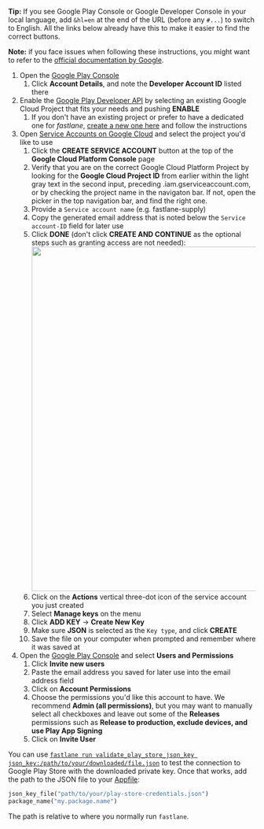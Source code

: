 **Tip:** If you see Google Play Console or Google Developer Console in your local language, add `&hl=en` at the end of the URL (before any `#...`) to switch to English. All the links below already have this to make it easier to find the correct buttons.

**Note:** if you face issues when following these instructions, you might want to refer to the [official documentation by Google](https://developers.google.com/android-publisher/getting_started/?hl=en).

1. Open the [Google Play Console](https://play.google.com/console/?hl=en)
   1. Click **Account Details**, and note the **Developer Account ID** listed there
1. Enable the [Google Play Developer API](https://console.developers.google.com/apis/api/androidpublisher.googleapis.com/?hl=en) by selecting an existing Google Cloud Project that fits your needs and pushing **ENABLE**
   1. If you don't have an existing project or prefer to have a dedicated one for _fastlane_, [create a new one here](https://console.cloud.google.com/projectcreate/?hl=en) and follow the instructions
1. Open [Service Accounts on Google Cloud](https://console.cloud.google.com/iam-admin/serviceaccounts?hl=en) and select the project you'd like to use
   1. Click the **CREATE SERVICE ACCOUNT** button at the top of the **Google Cloud Platform Console** page
   1. Verify that you are on the correct Google Cloud Platform Project by looking for the **Google Cloud Project ID** from earlier within the light gray text in the second input, preceding .iam.gserviceaccount.com, or by checking the project name in the navigaton bar. If not, open the picker in the top navigation bar, and find the right one.
   1. Provide a `Service account name` (e.g. fastlane-supply)
   1. Copy the generated email address that is noted below the `Service account-ID` field for later use
   1. Click **DONE** (don't click **CREATE AND CONTINUE** as the optional steps such as granting access are not needed): <img src="/img/getting-started/android/creating-service-account.png" width="700" />
   1. Click on the **Actions** vertical three-dot icon of the service account you just created
   1. Select **Manage keys** on the menu
   1. Click **ADD KEY** → **Create New Key**
   1. Make sure **JSON** is selected as the `Key type`, and click **CREATE**
   1. Save the file on your computer when prompted and remember where it was saved at
1. Open the [Google Play Console](https://play.google.com/console/?hl=en) and select **Users and Permissions**
   1. Click **Invite new users**
   1. Paste the email address you saved for later use into the email address field
   1. Click on **Account Permissions**
   1. Choose the permissions you'd like this account to have. We recommend **Admin (all permissions)**, but you may want to manually select all checkboxes and leave out some of the **Releases** permissions such as **Release to production, exclude devices, and use Play App Signing**
   1. Click on **Invite User**

You can use [`fastlane run validate_play_store_json_key json_key:/path/to/your/downloaded/file.json`](https://docs.fastlane.tools/actions/validate_play_store_json_key/) to test the connection to Google Play Store with the downloaded private key. Once that works, add the path to the JSON file to your [Appfile](/advanced/Appfile):

```ruby
json_key_file("path/to/your/play-store-credentials.json")
package_name("my.package.name")
```
The path is relative to where you normally run `fastlane`.
